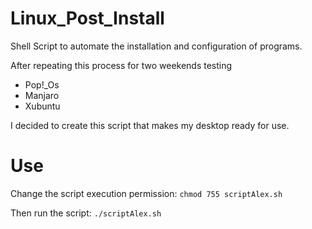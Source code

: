 # Linux_Post_Install
Shell Script to automate the installation and configuration of programs.

After repeating this process for two weekends testing 
- Pop!_Os
- Manjaro
- Xubuntu

I decided to create this script that makes my desktop ready for use.

# Use
Change the script execution permission: ```chmod 755 scriptAlex.sh```

Then run the script: ```./scriptAlex.sh```
